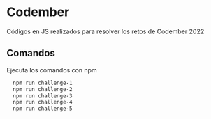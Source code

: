 # Codember 

Códigos en JS realizados para resolver los retos de Codember 2022

## Comandos

Ejecuta los comandos con npm

```bash
  npm run challenge-1
  npm run challenge-2
  npm run challenge-3
  npm run challenge-4
  npm run challenge-5
```
    